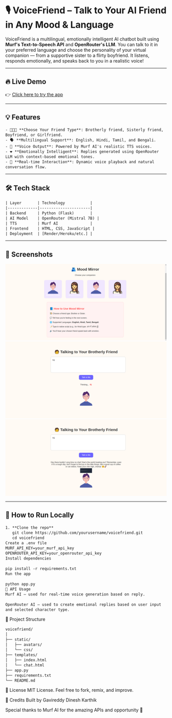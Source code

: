# 🎙️ VoiceFriend – Talk to Your AI Friend in Any Mood & Language

VoiceFriend is a multilingual, emotionally intelligent AI chatbot built using **Murf's Text-to-Speech API** and **OpenRouter's LLM**. You can talk to it in your preferred language and choose the personality of your virtual companion — from a supportive sister to a flirty boyfriend. It listens, responds emotionally, and speaks back to you in a realistic voice!

---

## 🔥 Live Demo

👉 [Click here to try the app](https://moodmirror-z5uq.onrender.com/)

---

## 💡 Features
```plaintext
- 🧑‍🤝‍🧑 **Choose Your Friend Type**: Brotherly friend, Sisterly friend, Boyfriend, or Girlfriend.
- 🗣️ **Multilingual Support**: English, Hindi, Tamil, and Bengali.
- 🎤 **Voice Output**: Powered by Murf AI's realistic TTS voices.
- ❤️ **Emotionally Intelligent**: Replies generated using OpenRouter LLM with context-based emotional tones.
- 🔁 **Real-time Interaction**: Dynamic voice playback and natural conversation flow.
```
---

## 🛠️ Tech Stack
```plaintext
| Layer       | Technology           |
|-------------|----------------------|
| Backend     | Python (Flask)       |
| AI Model    | OpenRouter (Mistral 7B) |
| TTS         | Murf AI              |
| Frontend    | HTML, CSS, JavaScript |
| Deployment  | [Render/Heroku/etc.] |
```
---

## 📸 Screenshots
![main_page_ui](main_page.png)
![user_request_page_ui](user_request_page.png)
![chatbot_response_page_ui](ui_response_page.png)

---

## 🚀 How to Run Locally
```plaintext
1. **Clone the repo**
   git clone https://github.com/yourusername/voicefriend.git
   cd voicefriend
Create a .env file
MURF_API_KEY=your_murf_api_key
OPENROUTER_API_KEY=your_openrouter_api_key
Install dependencies

pip install -r requirements.txt
Run the app

python app.py
🧠 API Usage
Murf AI – used for real-time voice generation based on reply.

OpenRouter AI – used to create emotional replies based on user input and selected character type.
```

📂 Project Structure
```plaintext
voicefriend/
│
├── static/
│   ├── avatars/
│   └── css/
├── templates/
│   ├── index.html
│   └── chat.html
├── app.py
├── requirements.txt
└── README.md
```

📎 License
MIT License. Feel free to fork, remix, and improve.

🙌 Credits
Built by Gavireddy Dinesh Karthik

Special thanks to Murf AI for the amazing APIs and opportunity 💙
